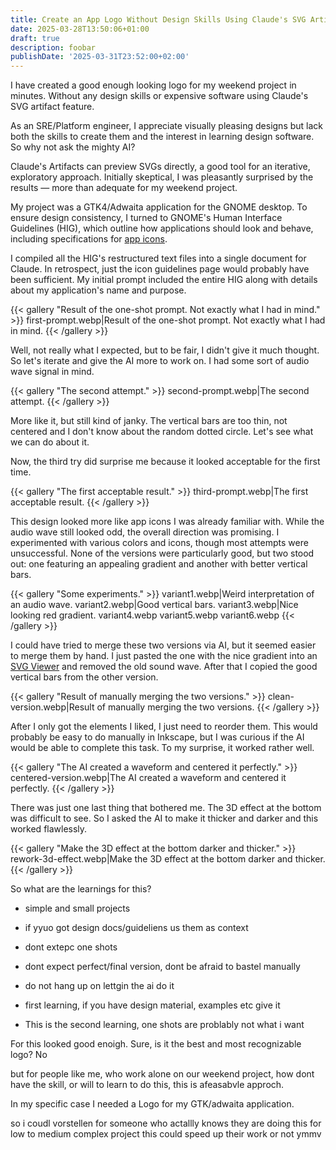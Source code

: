 ```yaml
---
title: Create an App Logo Without Design Skills Using Claude's SVG Artifacts
date: 2025-03-28T13:50:06+01:00
draft: true
description: foobar
publishDate: '2025-03-31T23:52:00+02:00'
---
```


I have created a good enough looking logo for my weekend project in minutes.
Without any design skills or expensive software using Claude's SVG artifact feature.

As an SRE/Platform engineer, I appreciate visually pleasing designs but lack both the skills to create them and the interest in learning design software.
So why not ask the mighty AI?

Claude's Artifacts can preview SVGs directly, a good tool for an iterative, exploratory approach.
Initially skeptical, I was pleasantly surprised by the results — more than adequate for my weekend project.

My project was a GTK4/Adwaita application for the GNOME desktop.
To ensure design consistency, I turned to GNOME's Human Interface Guidelines (HIG), which outline how applications should look and behave, including specifications for [app icons](https://developer.gnome.org/hig/guidelines/app-icons.html).

I compiled all the HIG's restructured text files into a single document for Claude.
In retrospect, just the icon guidelines page would probably have been sufficient.
My initial prompt included the entire HIG along with details about my application's name and purpose.

{{< gallery "Result of the one-shot prompt. Not exactly what I had in mind." >}}
first-prompt.webp|Result of the one-shot prompt. Not exactly what I had in mind.
{{< /gallery >}}

Well, not really what I expected, but to be fair, I didn't give it much thought.
So let's iterate and give the AI more to work on. I had some sort of audio wave signal in mind.

{{< gallery "The second attempt." >}}
second-prompt.webp|The second attempt.
{{< /gallery >}}

More like it, but still kind of janky.
The vertical bars are too thin, not centered and I don't know about the random dotted circle.
Let's see what we can do about it.

Now, the third try did surprise me because it looked acceptable for the first time.

{{< gallery "The first acceptable result." >}}
third-prompt.webp|The first acceptable result.
{{< /gallery >}}

This design looked more like app icons I was already familiar with.
While the audio wave still looked odd, the overall direction was promising.
I experimented with various colors and icons, though most attempts were unsuccessful.
None of the versions were particularly good, but two stood out: one featuring an appealing gradient and another with better vertical bars.

{{< gallery "Some experiments." >}}
variant1.webp|Weird interpretation of an audio wave.
variant2.webp|Good vertical bars.
variant3.webp|Nice looking red gradient.
variant4.webp
variant5.webp
variant6.webp
{{< /gallery >}}

I could have tried to merge these two versions via AI, but it seemed easier to merge them by hand.
I just pasted the one with the nice gradient into an [SVG Viewer](https://www.svgviewer.dev/) and removed the old sound wave.
After that I copied the good vertical bars from the other version.

{{< gallery "Result of manually merging the two versions." >}}
clean-version.webp|Result of manually merging the two versions.
{{< /gallery >}}

After I only got the elements I liked, I just need to reorder them.
This would probably be easy to do manually in Inkscape, but I was curious if the AI would be able to complete this task.
To my surprise, it worked rather well.

{{< gallery "The AI created a waveform and centered it perfectly." >}}
centered-version.webp|The AI created a waveform and centered it perfectly.
{{< /gallery >}}

There was just one last thing that bothered me.
The 3D effect at the bottom was difficult to see.
So I asked the AI to make it thicker and darker and this worked flawlessly.

{{< gallery "Make the 3D effect at the bottom darker and thicker." >}}
rework-3d-effect.webp|Make the 3D effect at the bottom darker and thicker.
{{< /gallery >}}

So what are the learnings for this?

- simple and small projects
- if yyuo got design docs/guideliens us them as context
- dont extepc one shots
- dont expect perfect/final version, dont be afraid to bastel manually
- do not hang up on lettgin the ai do it

- first learning, if you have design material, examples etc give it
- This is the second learning, one shots are problably not what i want

For this looked good enoigh. Sure, is it the best and most recognizable logo? No

but for people like me, who work alone on our weekend project, how dont have the skill,
or will to learn to do this, this is afeasabvle approch.

In my specific case I needed a Logo for my GTK/adwaita application.

so i coudl vorstellen for someone who actallly knows they are doing this for
low to medium complex project this could speed up their work
or not ymmv
